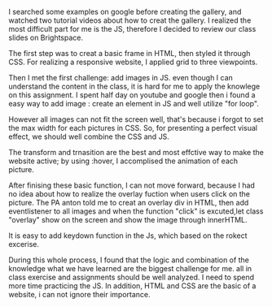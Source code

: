 I searched some examples on google before creating the gallery, and watched two tutorial videos about how to creat the gallery. I realized the most difficult part for me is the JS, therefore I decided to review our class slides on Brightspace.

The first step was to creat a basic frame in HTML, then styled it through CSS. For realizing a responsive website, I applied grid to three viewpoints.

Then I met the first challenge: add images in JS. even though I can understand the content in the class, it is hard for me to apply the knowlege on this assignment. I spent half day on youtube and google then i found a easy way to add image : create an element in JS and well utilize "for loop".

However all images can not fit the screen well, that's because i forgot to set the max width for each pictures in CSS. So, for presenting a perfect visual effect, we should well combine the CSS and JS.

The transform and trnasition are the best and most effctive way to make the website active; by using :hover, I accomplised the animation of each picture.

After finising these basic function, I can not move forward, because I had no idea about how to realize the overlay fuction when users click on the picture. The PA anton  told me to creat an overlay div in HTML, then add eventlistener to all images and when the function "click" is excuted,let class "overlay" show on the screen and show the image through innerHTML.

It is easy to add keydown function in the Js, which based on the rokect excerise.


During this whole process, I found that the logic and combination of the knowledge what we have learned are the biggest challenge for me. all in class exercise and assignments should be well analyzed. I need to spend more time practicing the JS. In addition, HTML and CSS are the basic of a website, i can not ignore their importance.